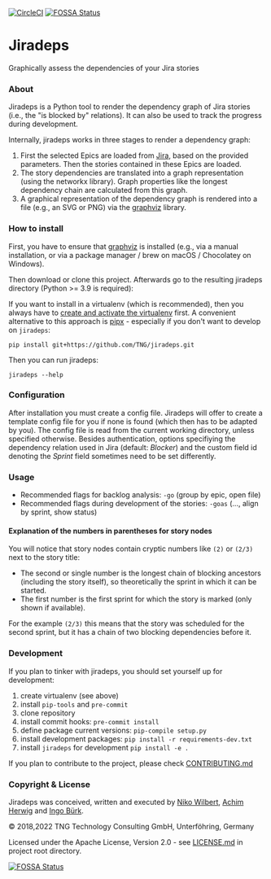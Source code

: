 [![CircleCI](https://circleci.com/gh/TNG/jiradeps.svg?style=svg)](https://circleci.com/gh/TNG/jiradeps)
[![FOSSA Status](https://app.fossa.io/api/projects/git%2Bgithub.com%2FTNG%2Fjiradeps.svg?type=shield)](https://app.fossa.io/projects/git%2Bgithub.com%2FTNG%2Fjiradeps?ref=badge_shield)

# Jiradeps

Graphically assess the dependencies of your Jira stories

### About
Jiradeps is a Python tool to render the dependency graph of Jira stories (i.e., the "is blocked by" relations). It can
also be used to track the progress during development.

Internally, jiradeps works in three stages to render a dependency graph:
1. First the selected Epics are loaded from [Jira](https://www.atlassian.com/software/jira), based on the provided parameters. Then the stories contained in these Epics are loaded.
2. The story dependencies are translated into a graph representation (using the networkx library). Graph properties like the longest dependency chain are calculated from this graph.
3. A graphical representation of the dependency graph is rendered into a file (e.g., an SVG or PNG) via the [graphviz](https://www.graphviz.org/) library.

### How to install

First, you have to ensure that [graphviz](https://www.graphviz.org/) is installed (e.g., via a manual installation, or via a package manager / brew on macOS / Chocolatey on Windows).

Then download or clone this project. Afterwards go to the resulting jiradeps directory (Python >= 3.9 is required):

If you want to install in a virtualenv (which is recommended), then you always have to [create and activate the virtualenv](https://www.geeksforgeeks.org/creating-python-virtual-environment-windows-linux/) first. A convenient alternative to this approach is [pipx](https://pypa.github.io/pipx/) - especially if you don't want to develop on `jiradeps`:

    pip install git+https://github.com/TNG/jiradeps.git

Then you can run jiradeps:

    jiradeps --help

### Configuration

After installation you must create a config file. Jiradeps will offer to create a template config file for you if none
is found (which then has to be adapted by you). The config file is read from the current working directory, unless
specified otherwise. Besides authentication, options specifiying the dependency relation used in Jira (default: _Blocker_)
and the custom field id denoting the _Sprint_ field sometimes need to be set differently.

### Usage
- Recommended flags for backlog analysis: `-go` (group by epic, open file)
- Recommended flags during development of the stories: `-goas` (..., align by sprint, show status)

#### Explanation of the numbers in parentheses for story nodes
You will notice that story nodes contain cryptic numbers like `(2)` or `(2/3)` next to the story title:
- The second or single number is the longest chain of blocking ancestors (including the story itself), so theoretically
the sprint in which it can be started.
- The first number is the first sprint for which the story is marked (only shown if available).

For the example `(2/3)` this means that the story was scheduled for the second sprint, but it has a chain of two
blocking dependencies before it.

### Development

If you plan to tinker with jiradeps, you should set yourself up for development:

1. create virtualenv (see above)
2. install `pip-tools` and `pre-commit`
3. clone repository
4. install commit hooks: `pre-commit install`
5. define package current versions: `pip-compile setup.py`
6. install development packages: `pip install -r requirements-dev.txt`
7. install `jiradeps` for development `pip install -e .`

If you plan to contribute to the project, please check [CONTRIBUTING.md](CONTRIBUTING.md)

### Copyright & License

Jiradeps was conceived, written and executed by [Niko Wilbert](https://github.com/nwilbert),
[Achim Herwig](https://github.com/achimh3011) and [Ingo Bürk](https://github.com/airblader).

&copy; 2018,2022 TNG Technology Consulting GmbH, Unterföhring, Germany

Licensed under the Apache License, Version 2.0 - see [LICENSE.md](LICENSE.md) in project root directory.


[![FOSSA Status](https://app.fossa.io/api/projects/git%2Bgithub.com%2FTNG%2Fjiradeps.svg?type=large)](https://app.fossa.io/projects/git%2Bgithub.com%2FTNG%2Fjiradeps?ref=badge_large)
